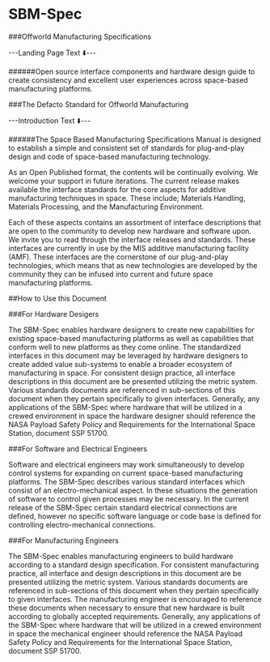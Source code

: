# SBM-Spec
###Offworld Manufacturing Specifications

---Landing Page Text :arrow_down:---

######Open source interface components and hardware design guide to create consistency and excellent user experiences across space-based manufacturing platforms.

###The Defacto Standard for Offworld Manufacturing

---Introduction Text :arrow_down:---

######The Space Based Manufacturing Specifications Manual is designed to establish a simple and consistent set of standards for plug-and-play design and code of space-based manufacturing technology.

As an Open Published format, the contents will be continually evolving. We welcome your support in future iterations. The current release makes available the interface standards for the core aspects for additive manufacturing techniques in space. These include; Materials Handling, Materials Processing, and the Manufacturing Environment.

Each of these aspects contains an assortment of interface descriptions that are open to the community to develop new hardware and software upon. We invite you to read through the interface releases and standards. These interfaces are currently in use by the MIS additive manufacturing facility (AMF). These interfaces are the cornerstone of our plug-and-play technologies, which means that as new technologies are developed by the community they can be
infused into current and future space manufacturing platforms.

##How to Use this Document

###For Hardware Desigers

The SBM-Spec enables hardware designers to create new capabilities for existing space-based manufacturing platforms as well as capabilities that conform well to new platforms as they come online. The standardized interfaces in this document may be leveraged by hardware designers to create added value sub-systems to enable a broader ecosystem of manufacturing in space. For consistent design practice, all interface descriptions in this document are be presented utilizing the metric system. Various standards documents are referenced in sub-sections of this document when they pertain specifically to given interfaces. Generally, any applications of the SBM-Spec where hardware that will be utilized in a crewed environment in space the hardware designer should reference the NASA Payload Safety Policy and Requirements for the International Space Station, document SSP 51700.

###For Software and Electrical Engineers

Software and electrical engineers may work simultaneously to develop control systems for expanding on current space-based manufacturing platforms. The SBM-Spec describes various standard interfaces which consist of an electro-mechanical aspect. In these situations the generation of software to control given processes may be necessary. In the current release of the SBM-Spec certain standard electrical connections are defined, however no specific software language or code base is defined for controlling electro-mechanical connections. 


###For Manufacturing Engineers

The SBM-Spec enables manufacturing engineers to build hardware according to a standard design specification. For consistent manufacturing practice, all interface and design descriptions in this document are be presented utilizing the metric system. Various standards documents are referenced in sub-sections of this document when they pertain specifically to given interfaces. The manufacturing engineer is encouraged to reference these documents when necessary to ensure that new hardware is built according to globally accepted requirements. Generally, any applications of the SBM-Spec where hardware that will be utilized in a crewed environment in space the mechanical engineer should reference the NASA Payload Safety Policy and Requirements for the International Space Station, document SSP 51700.
